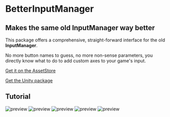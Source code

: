 # BetterInputManager
## Makes the same old InputManager way better

This package offers a comprehensive, straight-forward interface for the old **InputManager**.

No more button names to guess, no more non-sense parameters, you directly know what to do to add custom axes to your game's input.

[Get it on the AssetStore](https://assetstore.unity.com/packages/tools/input-management/better-inputmanager-229028)

[Get the Unity package](https://github.com/kevincastejon/Unity-BetterInputManager/releases/tag/v1.0)

## Tutorial

![preview](https://kevincastejon.github.io/Unity-BetterInputManager/Assets/KevinCastejon/BetterInputManager/Documentation/Tuto1.png)
![preview](https://kevincastejon.github.io/Unity-BetterInputManager/Assets/KevinCastejon/BetterInputManager/Documentation/Tuto2.png)
![preview](https://kevincastejon.github.io/Unity-BetterInputManager/Assets/KevinCastejon/BetterInputManager/Documentation/Tuto3.png)
![preview](https://kevincastejon.github.io/Unity-BetterInputManager/Assets/KevinCastejon/BetterInputManager/Documentation/Tuto4.png)
![preview](https://kevincastejon.github.io/Unity-BetterInputManager/Assets/KevinCastejon/BetterInputManager/Documentation/Tuto5.png)
